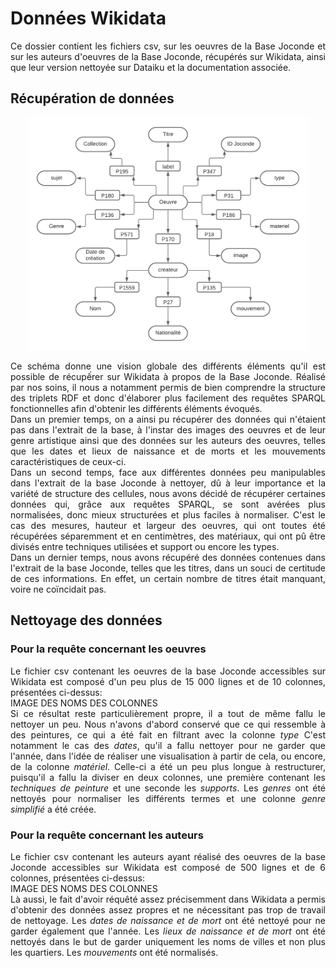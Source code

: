 # Données Wikidata

<div align="justify">
  
Ce dossier contient les fichiers csv, sur les oeuvres de la Base Joconde et sur les auteurs d'oeuvres de la Base Joconde, récupérés sur Wikidata, ainsi que leur version nettoyée sur Dataiku et la documentation associée.

## Récupération de données
<p align="center" class="float">

  <img src="/images/structurationRDFWikidata.png" width="450"/>

  </p>
  
Ce schéma donne une vision globale des différents éléments qu'il est possible de récupếrer sur Wikidata à propos de la Base Joconde. Réalisé par nos soins, il nous a notamment permis de bien comprendre la structure des triplets RDF et donc d'élaborer plus facilement des requêtes SPARQL fonctionnelles afin d'obtenir les différents éléments évoqués. </br>
Dans un premier temps, on a ainsi pu récupérer des données qui n'étaient pas dans l'extrait de la base, à l'instar des images des oeuvres et de leur genre artistique ainsi que des données sur les auteurs des oeuvres, telles que les dates et lieux de naissance et de morts et les mouvements caractéristiques de ceux-ci. </br>
Dans un second temps, face aux différentes données peu manipulables dans l'extrait de la base Joconde à nettoyer, dû à leur importance et la variété de structure des cellules, nous avons décidé de récupérer certaines données qui, grâce aux requêtes SPARQL, se sont avérées plus normalisées, donc mieux structurées et plus faciles à normaliser. C'est le cas des mesures, hauteur et largeur des oeuvres, qui ont toutes été récupérées séparemment et en centimètres, des matériaux, qui ont pû être divisés entre techniques utilisées et support ou encore les types.</br>
Dans un dernier temps, nous avons récupéré des données contenues dans l'extrait de la base Joconde, telles que les titres, dans un souci de certitude de ces informations. En effet, un certain nombre de titres était manquant, voire ne coïncidait pas.</br>
## Nettoyage des données
### Pour la requête concernant les oeuvres
Le fichier csv contenant les oeuvres de la base Joconde accessibles sur Wikidata est composé d'un peu plus de 15 000 lignes et de 10 colonnes, présentées ci-dessus:</br>
IMAGE DES NOMS DES COLONNES</br>
Si ce résultat reste particulièrement propre, il a tout de même fallu le nettoyer un peu. Nous n'avons d'abord conservé que ce qui ressemble à des peintures, ce qui a été fait en filtrant avec la colonne _type_ C'est notamment le cas des _dates_, qu'il a fallu nettoyer pour ne garder que l'année, dans l'idée de réaliser une visualisation à partir de cela, ou encore, de la colonne _matériel_. Celle-ci a été un peu plus longue à restructurer, puisqu'il a fallu la diviser en deux colonnes, une première contenant les _techniques de peinture_ et une seconde les _supports_. Les _genres_ ont été nettoyés pour normaliser les différents termes et une colonne _genre simplifié_ a été créée.
### Pour la requête concernant les auteurs
Le fichier csv contenant les auteurs ayant réalisé des oeuvres de la base Joconde accessibles sur Wikidata est composé de 500 lignes et de 6 colonnes, présentées ci-dessus:</br>
IMAGE DES NOMS DES COLONNES</br>
Là aussi, le fait d'avoir réquêté assez précisemment dans Wikidata a permis d'obtenir des données assez propres et ne nécessitant pas trop de travail de nettoyage. Les _dates de naissance et de mort_ ont été nettoyé pour ne garder également que l'année. Les _lieux de naissance et de mort_ ont été nettoyés dans le but de garder uniquement les noms de villes et non plus les quartiers. Les _mouvements_ ont été normalisés.

</div>

